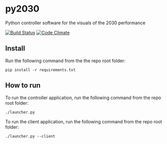 # py2030
Python controller software for the visuals of the 2030 performance


[![Build Status](https://travis-ci.org/markkorput/py2030.svg?branch=master)](https://travis-ci.org/markkorput/py2030) [![Code Climate](https://codeclimate.com/github/markkorput/py2030/badges/gpa.svg)](https://codeclimate.com/github/markkorput/py2030)

## Install

Run the following command from the the repo root folder:

`pip install -r requirements.txt`

## How to run

To run the controller application, run the following command from the repo root folder:

`./launcher.py`

To run the client application, run the following command from the repo root folder:

`./launcher.py --client`
